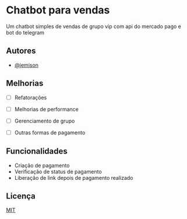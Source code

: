 
# Chatbot para vendas

Um chatbot simples de vendas de grupo vip com api do mercado pago e bot do telegram

## Autores

- [@jemison](https://www.github.com/octokatherine)


## Melhorias

- [ ]  Refatorações
- [ ]  Melhorias de performance
- [ ]  Gerenciamento de grupo
- [ ]  Outras formas de pagamento


## Funcionalidades

- Criação de pagamento
- Verificação de status de pagamento
- Liberação de link depois de pagamento realizado
## Licença

[MIT](https://choosealicense.com/licenses/mit/)
